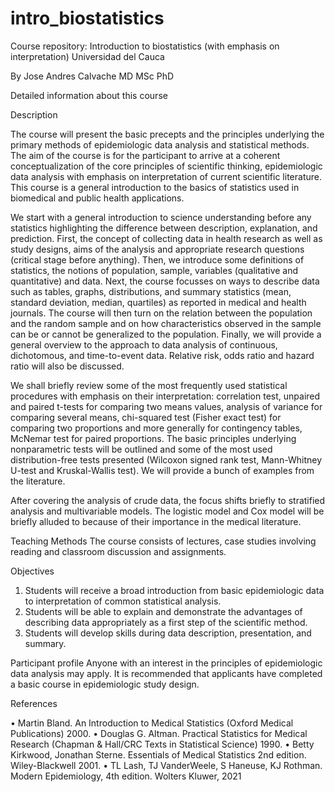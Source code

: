 # intro_biostatistics
Course repository: Introduction to biostatistics (with emphasis on interpretation)
Universidad del Cauca

By Jose Andres Calvache MD MSc PhD

Detailed information about this course

Description

The course will present the basic precepts and the principles underlying the primary methods of epidemiologic data analysis and statistical methods. The aim of the course is for the participant to arrive at a coherent conceptualization of the core principles of scientific thinking, epidemiologic data analysis with emphasis on interpretation of current scientific literature. This course is a general introduction to the basics of statistics used in biomedical and public health applications. 

We start with a general introduction to science understanding before any statistics highlighting the difference between description, explanation, and prediction. First, the concept of collecting data in health research as well as study designs, aims of the analysis and appropriate research questions (critical stage before anything). Then, we introduce some definitions of statistics, the notions of population, sample, variables (qualitative and quantitative) and data. Next, the course focusses on ways to describe data such as tables, graphs, distributions, and summary statistics (mean, standard deviation, median, quartiles) as reported in medical and health journals. The course will then turn on the relation between the population and the random sample and on how characteristics observed in the sample can be or cannot be generalized to the population. Finally, we will provide a general overview to the approach to data analysis of continuous, dichotomous, and time-to-event data. Relative risk, odds ratio and hazard ratio will also be discussed.

We shall briefly review some of the most frequently used statistical procedures with emphasis on their interpretation: correlation test, unpaired and paired t-tests for comparing two means values, analysis of variance for comparing several means, chi-squared test (Fisher exact test) for comparing two proportions and more generally for contingency tables, McNemar test for paired proportions. The basic principles underlying nonparametric tests will be outlined and some of the most used distribution-free tests presented (Wilcoxon signed rank test, Mann-Whitney U-test and Kruskal-Wallis test). We will provide a bunch of examples from the literature.

After covering the analysis of crude data, the focus shifts briefly to stratified analysis and multivariable models. The logistic model and Cox model will be briefly alluded to because of their importance in the medical literature.


Teaching Methods
The course consists of lectures, case studies involving reading and classroom discussion and assignments.

Objectives
1.	Students will receive a broad introduction from basic epidemiologic data to interpretation of common statistical analysis.
2.	Students will be able to explain and demonstrate the advantages of describing data appropriately as a first step of the scientific method. 
3.	Students will develop skills during data description, presentation, and summary.


Participant profile
Anyone with an interest in the principles of epidemiologic data analysis may apply. It is recommended that applicants have completed a basic course in epidemiologic study design.



References

•	Martin Bland. An Introduction to Medical Statistics (Oxford Medical Publications) 2000.
•	Douglas G. Altman. Practical Statistics for Medical Research (Chapman & Hall/CRC Texts in Statistical Science) 1990. 
•	Betty Kirkwood, Jonathan Sterne. Essentials of Medical Statistics 2nd edition. Wiley-Blackwell 2001.
•	TL Lash, TJ VanderWeele, S Haneuse, KJ Rothman. Modern Epidemiology, 4th edition. Wolters Kluwer, 2021
